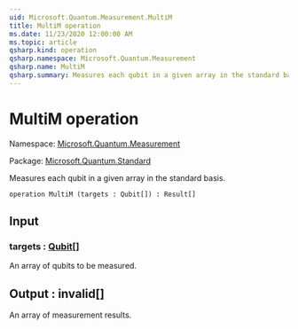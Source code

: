 ```yaml
---
uid: Microsoft.Quantum.Measurement.MultiM
title: MultiM operation
ms.date: 11/23/2020 12:00:00 AM
ms.topic: article
qsharp.kind: operation
qsharp.namespace: Microsoft.Quantum.Measurement
qsharp.name: MultiM
qsharp.summary: Measures each qubit in a given array in the standard basis.
---
```


# MultiM operation

Namespace: [Microsoft.Quantum.Measurement](xref:Microsoft.Quantum.Measurement)

Package: [Microsoft.Quantum.Standard](https://nuget.org/packages/Microsoft.Quantum.Standard)


Measures each qubit in a given array in the standard basis.

```qsharp
operation MultiM (targets : Qubit[]) : Result[]
```


## Input

### targets : [Qubit](xref:microsoft.quantum.lang-ref.qubit)[]

An array of qubits to be measured.



## Output : __invalid<Result>__[]

An array of measurement results.